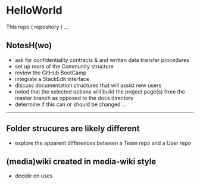 # HelloWorld
This repo ( repository ) ...

## NotesH(wo)
* ask for confidentiality contracts & and written data transfer procedures
* set up more of the Community structure
* review the GitHub BootCamp
* integrate a StackEdit interface
* discuss documentation structures that will assist new users
* noted that the selected options will build the project page(s) from the master branch as opposed to the docs directory
* determine if this can or should be changed
...

<hr>

## Folder strucures are likely different
* explore the apparent differences between a Team repo and a User repo

## (media)wiki created in media-wiki style
* decide on uses
